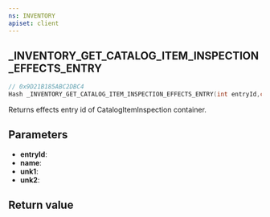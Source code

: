 ```yaml
---
ns: INVENTORY
apiset: client
---
```

## _INVENTORY_GET_CATALOG_ITEM_INSPECTION_EFFECTS_ENTRY

```c
// 0x9D21B185ABC2DBC4
Hash _INVENTORY_GET_CATALOG_ITEM_INSPECTION_EFFECTS_ENTRY(int entryId,char* name,BOOL unk1,BOOL unk2);
```

Returns effects entry id of CatalogItemInspection container.

## Parameters
* **entryId**:
* **name**:
* **unk1**:
* **unk2**:

## Return value
